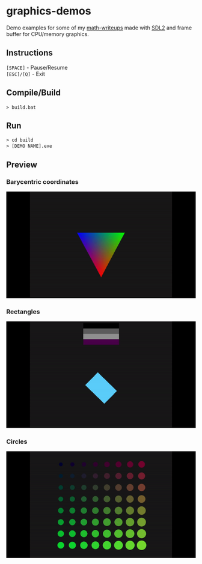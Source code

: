 # graphics-demos

Demo examples for some of my [math-writeups](https://github.com/Zermil/math-writeups) made with [SDL2](https://www.libsdl.org/)
and frame buffer for CPU/memory graphics.

## Instructions

 `[SPACE]` - Pause/Resume  
 `[ESC]/[Q]` - Exit

## Compile/Build

```console
> build.bat
```

## Run

```console
> cd build
> [DEMO NAME].exe
```

## Preview

### Barycentric coordinates
![](./img/barycentric.gif) 

### Rectangles 
![](./img/rectangles.gif)

### Circles
![](./img/circles.gif)